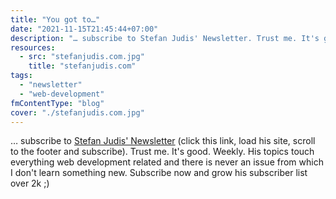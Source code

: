 ```yaml
---
title: "You got to…"
date: "2021-11-15T21:45:44+07:00"
description: "… subscribe to Stefan Judis' Newsletter. Trust me. It's good. Weekly"
resources:
  - src: "stefanjudis.com.jpg"
    title: "stefanjudis.com"
tags:
  - "newsletter"
  - "web-development"
fmContentType: "blog"
cover: "./stefanjudis.com.jpg"
---
```


… subscribe to [Stefan Judis' Newsletter](https://www.stefanjudis.com/) (click this link, load his site, scroll to the footer and subscribe). Trust me. It's good. Weekly. His topics touch everything web development related and there is never an issue from which I don't learn something new. Subscribe now and grow his subscriber list over 2k ;)
